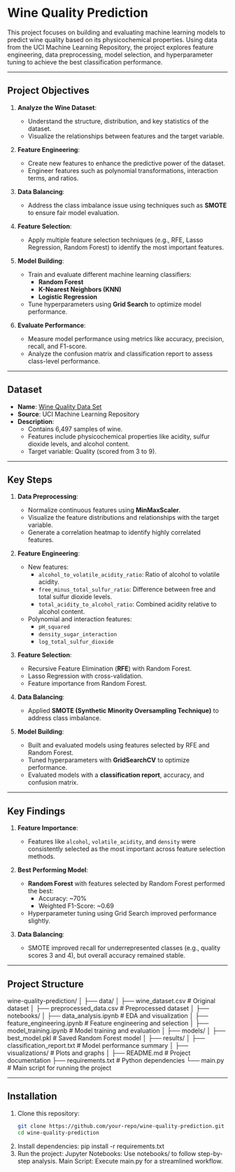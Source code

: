 # Wine Quality Prediction

This project focuses on building and evaluating machine learning models to predict wine quality based on its physicochemical properties. Using data from the UCI Machine Learning Repository, the project explores feature engineering, data preprocessing, model selection, and hyperparameter tuning to achieve the best classification performance.

---

## **Project Objectives**
1. **Analyze the Wine Dataset**:
   - Understand the structure, distribution, and key statistics of the dataset.
   - Visualize the relationships between features and the target variable.

2. **Feature Engineering**:
   - Create new features to enhance the predictive power of the dataset.
   - Engineer features such as polynomial transformations, interaction terms, and ratios.

3. **Data Balancing**:
   - Address the class imbalance issue using techniques such as **SMOTE** to ensure fair model evaluation.

4. **Feature Selection**:
   - Apply multiple feature selection techniques (e.g., RFE, Lasso Regression, Random Forest) to identify the most important features.

5. **Model Building**:
   - Train and evaluate different machine learning classifiers:
     - **Random Forest**
     - **K-Nearest Neighbors (KNN)**
     - **Logistic Regression**
   - Tune hyperparameters using **Grid Search** to optimize model performance.

6. **Evaluate Performance**:
   - Measure model performance using metrics like accuracy, precision, recall, and F1-score.
   - Analyze the confusion matrix and classification report to assess class-level performance.

---

## **Dataset**
- **Name**: [Wine Quality Data Set](https://archive.ics.uci.edu/ml/datasets/Wine+Quality)
- **Source**: UCI Machine Learning Repository
- **Description**:
  - Contains 6,497 samples of wine.
  - Features include physicochemical properties like acidity, sulfur dioxide levels, and alcohol content.
  - Target variable: Quality (scored from 3 to 9).

---

## **Key Steps**
1. **Data Preprocessing**:
   - Normalize continuous features using **MinMaxScaler**.
   - Visualize the feature distributions and relationships with the target variable.
   - Generate a correlation heatmap to identify highly correlated features.

2. **Feature Engineering**:
   - New features:
     - `alcohol_to_volatile_acidity_ratio`: Ratio of alcohol to volatile acidity.
     - `free_minus_total_sulfur_ratio`: Difference between free and total sulfur dioxide levels.
     - `total_acidity_to_alcohol_ratio`: Combined acidity relative to alcohol content.
   - Polynomial and interaction features:
     - `pH_squared`
     - `density_sugar_interaction`
     - `log_total_sulfur_dioxide`

3. **Feature Selection**:
   - Recursive Feature Elimination (**RFE**) with Random Forest.
   - Lasso Regression with cross-validation.
   - Feature importance from Random Forest.

4. **Data Balancing**:
   - Applied **SMOTE (Synthetic Minority Oversampling Technique)** to address class imbalance.

5. **Model Building**:
   - Built and evaluated models using features selected by RFE and Random Forest.
   - Tuned hyperparameters with **GridSearchCV** to optimize performance.
   - Evaluated models with a **classification report**, accuracy, and confusion matrix.

---

## **Key Findings**
1. **Feature Importance**:
   - Features like `alcohol`, `volatile_acidity`, and `density` were consistently selected as the most important across feature selection methods.
   
2. **Best Performing Model**:
   - **Random Forest** with features selected by Random Forest performed the best:
     - Accuracy: ~70%
     - Weighted F1-Score: ~0.69
   - Hyperparameter tuning using Grid Search improved performance slightly.

3. **Data Balancing**:
   - SMOTE improved recall for underrepresented classes (e.g., quality scores 3 and 4), but overall accuracy remained stable.

---

## **Project Structure**
wine-quality-prediction/ │ ├── data/ │ ├── wine_dataset.csv # Original dataset │ ├── preprocessed_data.csv # Preprocessed dataset │
├── notebooks/ │ ├── data_analysis.ipynb # EDA and visualization │ ├── feature_engineering.ipynb # Feature engineering and selection │ 
├── model_training.ipynb # Model training and evaluation │ ├── models/ │ ├── best_model.pkl # Saved Random Forest model │ ├── results/ │ 
├── classification_report.txt # Model performance summary │ ├── visualizations/ # Plots and graphs │
├── README.md # Project documentation ├── requirements.txt # Python dependencies └── main.py # Main script for running the project


---

## **Installation**
1. Clone this repository:
   ```bash
   git clone https://github.com/your-repo/wine-quality-prediction.git
   cd wine-quality-prediction
2. Install dependencies:
pip install -r requirements.txt
3. Run the project:
   Jupyter Notebooks: Use notebooks/ to follow step-by-step analysis.
   Main Script: Execute main.py for a streamlined workflow.
